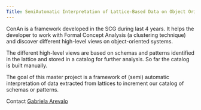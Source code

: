```yaml
---
Title: SemiAutomatic Interpretation of Lattice-Based Data on Object Oriented Systems
---
```


ConAn is a framework developed in the SCG during last 4 years. It helps the developer to work with Formal Concept Analysis (a clustering technique) and discover different high-level views on object-oriented systems.

The different high-level views are based on schemas and patterns identified in the lattice and stored in a catalog for further analysis. So far the catalog is built manually.

The goal of this master project is a framework of (semi) automatic interpretation of data extracted from lattices to increment our catalog of schemas or patterns.

Contact [Gabriela Arevalo](arevalo@iam.unibe.ch)
